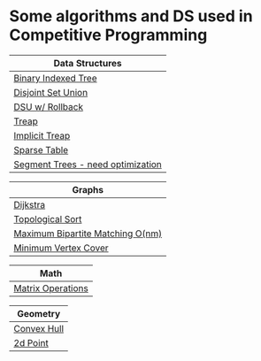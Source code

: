 # Some algorithms and DS used in Competitive Programming

|Data Structures|
|---------------|
|[Binary Indexed Tree](Data_Structures/BIT.cpp)|
|[Disjoint Set Union](Data_Structures/dsu.cpp)|
|[DSU w/ Rollback](Data_Structures/dsu_rollback.cpp)|
|[Treap](Data_Structures/treap.cpp)|
|[Implicit Treap](Data_Structures/implicit_treap.cpp)|
|[Sparse Table](Data_Structures/sparse_table.cpp)|
|[Segment Trees - need optimization](Data_Structures/segtree)|

|Graphs|
|---------------|
|[Dijkstra](Graph/dijkstra.cpp)|
|[Topological Sort](Graph/top_sort.cpp)|
|[Maximum Bipartite Matching O(nm)](Graph/bipartite_matching.cpp)|
|[Minimum Vertex Cover](Graph/minimum_vertex_cover.cpp)|

|Math|
|---------------|
|[Matrix Operations](Math/matrix.cpp)|

|Geometry|
|---------------|
|[Convex Hull](Geometry/convex_hull.cpp)|
|[2d Point](Geometry/pt.cpp)|
